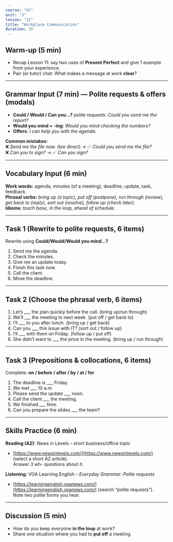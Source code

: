 ```yaml
---
course: "A2"
unit: "3"
lesson: "12"
title: "Workplace Communication"
duration: 30
---
```


## Warm-up (5 min)
- Recap Lesson 11: say two uses of **Present Perfect** and give 1 example from your experience.  
- Pair (or tutor) chat: What makes a message at work **clear**?

---

## Grammar Input (7 min) — **Polite requests & offers (modals)**
- **Could / Would / Can you…?** polite requests: *Could you send me the report?*  
- **Would you mind + -ing**: *Would you mind checking the numbers?*  
- **Offers**: *I can help you with the agenda.*

**Common mistakes:**  
❌ *Send me the file now.* (too direct) → ✅ *Could you send me the file?*  
❌ *Can you to sign?* → ✅ *Can you sign?*

---

## Vocabulary Input (6 min)
**Work words:** agenda, minutes (of a meeting), deadline, update, task, feedback.  
**Phrasal verbs:** *bring up (a topic), put off (postpone), run through (review), get back to (reply), sort out (resolve), follow up (check later).*  
**Idioms:** *touch base, in the loop, ahead of schedule.*

---

## Task 1 (Rewrite to polite requests, 6 items)
Rewrite using **Could/Would/Would you mind…?**  
1. Send me the agenda.  
2. Check the minutes.  
3. Give me an update today.  
4. Finish this task now.  
5. Call the client.  
6. Move the deadline.

---

## Task 2 (Choose the phrasal verb, 6 items)
1. Let’s ___ the plan quickly before the call. (bring up/run through)  
2. We’ll ___ the meeting to next week. (put off / get back to)  
3. I’ll ___ to you after lunch. (bring up / get back)  
4. Can you ___ this issue with IT? (sort out / follow up)  
5. I’ll ___ with them on Friday. (follow up / put off)  
6. She didn’t want to ___ the price in the meeting. (bring up / run through)

---

## Task 3 (Prepositions & collocations, 6 items)
Complete: **on / before / after / by / at / for**  
1. The deadline is ___ Friday.  
2. We met ___ 10 a.m.  
3. Please send the update ___ noon.  
4. Call the client ___ the meeting.  
5. We finished ___ time.  
6. Can you prepare the slides ___ the team?

---

## Skills Practice (6 min)
**Reading (A2):** News in Levels – short business/office topic  
- [https://www.newsinlevels.com/](https://www.newsinlevels.com/) (select a short A2 article).  
Answer 3 wh- questions about it.

**Listening:** VOA Learning English – *Everyday Grammar: Polite requests*  
- [https://learningenglish.voanews.com/](https://learningenglish.voanews.com/) (search “polite requests”).  
Note two polite forms you hear.

---

## Discussion (5 min)
- How do you keep everyone **in the loop** at work?  
- Share one situation where you had to **put off** a meeting.
